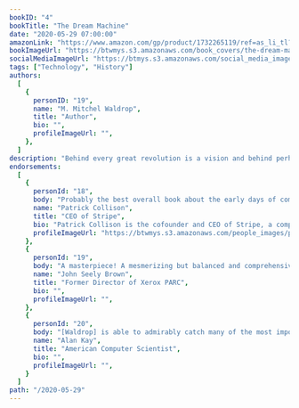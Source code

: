 ```yaml
---
bookID: "4"
bookTitle: "The Dream Machine"
date: "2020-05-29 07:00:00"
amazonLink: "https://www.amazon.com/gp/product/1732265119/ref=as_li_tl?ie=UTF8&camp=1789&creative=9325&creativeASIN=1732265119&linkCode=as2&tag=btmysmarter-20&linkId=e8876e7178947262e4e13d2c888b5ace"
bookImageUrl: "https://btwmys.s3.amazonaws.com/book_covers/the-dream-machine.png"
socialMediaImageUrl: "https://btmys.s3.amazonaws.com/social_media_images/the-dream-machine.jpeg"
tags: ["Technology", "History"]
authors:
  [
    {
      personID: "19",
      name: "M. Mitchel Waldrop",
      title: "Author",
      bio: "",
      profileImageUrl: "",
	},
  ]
description: "Behind every great revolution is a vision and behind perhaps the greatest revolution of our time, personal computing, is the vision of J.C.R. Licklider. He did not design the first personal computers or write the software that ran on them, nor was he involved in the legendary early companies that brought them to the forefront of our everyday experience. He was instead a relentless visionary that saw the potential of the way individuals could interact with computers and software.  In a simultaneously compelling personal narrative and comprehensive historical exposition, Waldrop tells the story of the man who not only instigated the work that led to the internet, but also shifted our understanding of what computers were and could be."
endorsements:
  [
    {
	  personId: "18",
      body: "Probably the best overall book about the early days of computing and the internet.",
      name: "Patrick Collison",
	  title: "CEO of Stripe",
	  bio: "Patrick Collison is the cofounder and CEO of Stripe, a company that lets businesses and individuals accept payments over the internet.",
      profileImageUrl: "https://btwmys.s3.amazonaws.com/people_images/patrick-collison.png",
	},
	{
	  personId: "19",
      body: "A masterpiece! A mesmerizing but balanced and comprehensive look at the making of the information revolution--the people, the ideas, the tensions, and the hurdles.  And on top of that, it is beautifully written.",
      name: "John Seely Brown",
	  title: "Former Director of Xerox PARC",
	  bio: "",
      profileImageUrl: "",
	},
	{
	  personId: "20",
      body: "[Waldrop] is able to admirably catch many of the most important parts of both the history and the spirit of the many headed research and engineering processes that together created our interactive networked information world.",
      name: "Alan Kay",
	  title: "American Computer Scientist",
	  bio: "",
      profileImageUrl: "",
	}
  ]
path: "/2020-05-29"
---
```

